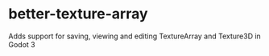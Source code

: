 # better-texture-array
Adds support for saving, viewing and editing TextureArray and Texture3D in Godot 3
